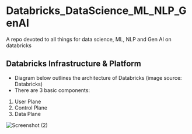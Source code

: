 # Databricks_DataScience_ML_NLP_GenAI
A repo devoted to all things for data science, ML, NLP and Gen AI on databricks




## Databricks Infrastructure & Platform
* Diagram below outlines the architecture of Databricks (image source: Databricks)
* There are 3 basic components:
1. User Plane
2. Control Plane
3. Data Plane

![Screenshot (2)](https://github.com/user-attachments/assets/80eb91a5-32a8-4f09-b7a0-ef89a3982576)



